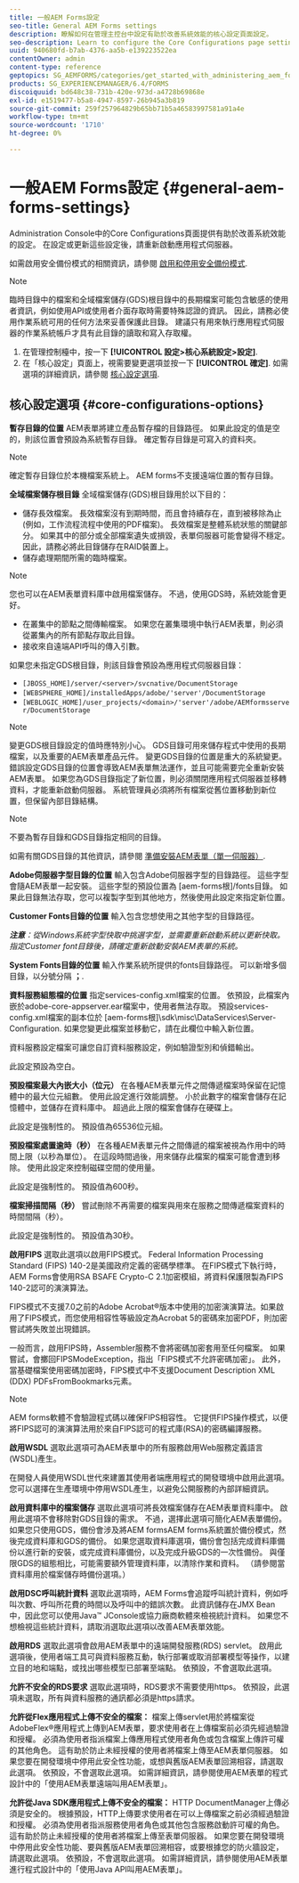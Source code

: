 ```yaml
---
title: 一般AEM Forms設定
seo-title: General AEM Forms settings
description: 瞭解如何在管理主控台中設定有助於改善系統效能的核心設定頁面設定。
seo-description: Learn to configure the Core Configurations page settings in administration console that can help improve system performance.
uuid: 940680fd-b7ab-4376-aa5b-e139223522ea
contentOwner: admin
content-type: reference
geptopics: SG_AEMFORMS/categories/get_started_with_administering_aem_forms_on_jee
products: SG_EXPERIENCEMANAGER/6.4/FORMS
discoiquuid: bd648c38-731b-420e-973d-a4728b69868e
exl-id: e1519477-b5a8-4947-8597-26b945a3b819
source-git-commit: 259f257964829b65bb71b5a46583997581a91a4e
workflow-type: tm+mt
source-wordcount: '1710'
ht-degree: 0%

---
```


# 一般AEM Forms設定 {#general-aem-forms-settings}

Administration Console中的Core Configurations頁面提供有助於改善系統效能的設定。 在設定或更新這些設定後，請重新啟動應用程式伺服器。

如需啟用安全備份模式的相關資訊，請參閱 [啟用和停用安全備份模式](/help/forms/using/admin-help/enabling-disabling-safe-backup-mode.md#enabling-and-disabling-safe-backup-mode).


>[!NOTE]
>
>臨時目錄中的檔案和全域檔案儲存(GDS)根目錄中的長期檔案可能包含敏感的使用者資訊，例如使用API或使用者介面存取時需要特殊認證的資訊。 因此，請務必使用作業系統可用的任何方法來妥善保護此目錄。 建議只有用來執行應用程式伺服器的作業系統帳戶才具有此目錄的讀取和寫入存取權。


1. 在管理控制檯中，按一下 **[!UICONTROL 設定>核心系統設定>設定]**.
1. 在「核心設定」頁面上，視需要變更選項並按一下 **[!UICONTROL 確定]**. 如需選項的詳細資訊，請參閱 [核心設定選項](configure-general-aem-forms-settings.md#core-configurations-options).


## 核心設定選項 {#core-configurations-options}

**暫存目錄的位置** AEM表單將建立產品暫存檔的目錄路徑。 如果此設定的值是空的，則該位置會預設為系統暫存目錄。 確定暫存目錄是可寫入的資料夾。

>[!NOTE]
>
>確定暫存目錄位於本機檔案系統上。 AEM forms不支援遠端位置的暫存目錄。

**全域檔案儲存根目錄** 全域檔案儲存(GDS)根目錄用於以下目的：

* 儲存長效檔案。 長效檔案沒有到期時間，而且會持續存在，直到被移除為止(例如，工作流程流程中使用的PDF檔案)。 長效檔案是整體系統狀態的關鍵部分。 如果其中的部分或全部檔案遺失或損毀，表單伺服器可能會變得不穩定。 因此，請務必將此目錄儲存在RAID裝置上。
* 儲存處理期間所需的臨時檔案。

>[!NOTE]
>
>您也可以在AEM表單資料庫中啟用檔案儲存。 不過，使用GDS時，系統效能會更好。

* 在叢集中的節點之間傳輸檔案。 如果您在叢集環境中執行AEM表單，則必須從叢集內的所有節點存取此目錄。
* 接收來自遠端API呼叫的傳入引數。

如果您未指定GDS根目錄，則該目錄會預設為應用程式伺服器目錄：

* `[JBOSS_HOME]/server/<server>/svcnative/DocumentStorage`
* `[WEBSPHERE_HOME]/installedApps/adobe/'server'/DocumentStorage`
* `[WEBLOGIC_HOME]/user_projects/<domain>/'server'/adobe/AEMformsserver/DocumentStorage`

>[!NOTE]
>
>變更GDS根目錄設定的值時應特別小心。 GDS目錄可用來儲存程式中使用的長期檔案，以及重要的AEM表單產品元件。 變更GDS目錄的位置是重大的系統變更。 錯誤設定GDS目錄的位置會導致AEM表單無法運作，並且可能需要完全重新安裝AEM表單。 如果您為GDS目錄指定了新位置，則必須關閉應用程式伺服器並移轉資料，才能重新啟動伺服器。 系統管理員必須將所有檔案從舊位置移動到新位置，但保留內部目錄結構。

>[!NOTE]
>
>不要為暫存目錄和GDS目錄指定相同的目錄。

如需有關GDS目錄的其他資訊，請參閱 [準備安裝AEM表單（單一伺服器）](https://www.adobe.com/go/learn_aemforms_prepareInstallsingle_63).

**Adobe伺服器字型目錄的位置** 輸入包含Adobe伺服器字型的目錄路徑。 這些字型會隨AEM表單一起安裝。 這些字型的預設位置為 [aem-forms根]/fonts目錄。 如果此目錄無法存取，您可以複製字型到其他地方，然後使用此設定來指定新位置。

**Customer Fonts目錄的位置** 輸入包含您想使用之其他字型的目錄路徑。

***注意&#x200B;**：從Windows系統字型快取中挑選字型，並需要重新啟動系統以更新快取。 指定Customer font目錄後，請確定重新啟動安裝AEM表單的系統。*

**System Fonts目錄的位置** 輸入作業系統所提供的fonts目錄路徑。 可以新增多個目錄，以分號分隔 **；**.

**資料服務組態檔的位置** 指定services-config.xml檔案的位置。 依預設，此檔案內嵌於adobe-core-appserver.ear檔案中，使用者無法存取。 預設services-config.xml檔案的副本位於 [aem-forms根]\sdk\misc\DataServices\Server-Configuration. 如果您變更此檔案並移動它，請在此欄位中輸入新位置。

資料服務設定檔案可讓您自訂資料服務設定，例如驗證型別和偵錯輸出。

此設定預設為空白。

**預設檔案最大內嵌大小（位元）** 在各種AEM表單元件之間傳遞檔案時保留在記憶體中的最大位元組數。 使用此設定進行效能調整。 小於此數字的檔案會儲存在記憶體中，並儲存在資料庫中。 超過此上限的檔案會儲存在硬碟上。

此設定是強制性的。 預設值為65536位元組。

**預設檔案處置逾時（秒）** 在各種AEM表單元件之間傳遞的檔案被視為作用中的時間上限（以秒為單位）。 在這段時間過後，用來儲存此檔案的檔案可能會遭到移除。 使用此設定來控制磁碟空間的使用量。

此設定是強制性的。 預設值為600秒。

**檔案掃描間隔（秒）** 嘗試刪除不再需要的檔案與用來在服務之間傳遞檔案資料的時間間隔（秒）。

此設定是強制性的。 預設值為30秒。

**啟用FIPS** 選取此選項以啟用FIPS模式。 Federal Information Processing Standard (FIPS) 140-2是美國政府定義的密碼學標準。 在FIPS模式下執行時，AEM Forms會使用RSA BSAFE Crypto-C 2.1加密模組，將資料保護限製為FIPS 140-2認可的演演算法。

FIPS模式不支援7.0之前的Adobe Acrobat®版本中使用的加密演演算法。如果啟用了FIPS模式，而您使用相容性等級設定為Acrobat 5的密碼來加密PDF，則加密嘗試將失敗並出現錯誤。

一般而言，啟用FIPS時，Assembler服務不會將密碼加密套用至任何檔案。 如果嘗試，會擲回FIPSModeException，指出「FIPS模式不允許密碼加密」。 此外，當基礎檔案使用密碼加密時，FIPS模式中不支援Document Description XML (DDX) PDFsFromBookmarks元素。

>[!NOTE]
>
>AEM forms軟體不會驗證程式碼以確保FIPS相容性。 它提供FIPS操作模式，以便將FIPS認可的演演算法用於來自FIPS認可的程式庫(RSA)的密碼編譯服務。

**啟用WSDL** 選取此選項可為AEM表單中的所有服務啟用Web服務定義語言(WSDL)產生。

在開發人員使用WSDL世代來建置其使用者端應用程式的開發環境中啟用此選項。 您可以選擇在生產環境中停用WSDL產生，以避免公開服務的內部詳細資訊。

**啟用資料庫中的檔案儲存** 選取此選項可將長效檔案儲存在AEM表單資料庫中。 啟用此選項不會移除對GDS目錄的需求。 不過，選擇此選項可簡化AEM表單備份。 如果您只使用GDS，備份會涉及將AEM formsAEM forms系統置於備份模式，然後完成資料庫和GDS的備份。 如果您選取資料庫選項，備份會包括完成資料庫備份以進行新的安裝，或完成資料庫備份，以及完成升級GDS的一次性備份。 與僅限GDS的組態相比，可能需要額外管理資料庫，以清除作業和資料。 （請參閱當資料庫用於檔案儲存時備份選項。）

**啟用DSC呼叫統計資料** 選取此選項時，AEM Forms會追蹤呼叫統計資料，例如呼叫次數、呼叫所花費的時間以及呼叫中的錯誤次數。 此資訊儲存在JMX Bean中，因此您可以使用Java™ JConsole或協力廠商軟體來檢視統計資料。 如果您不想檢視這些統計資料，請取消選取此選項以改善AEM表單效能。

**啟用RDS** 選取此選項會啟用AEM表單中的遠端開發服務(RDS) servlet。 啟用此選項後，使用者端工具可與資料服務互動，執行部署或取消部署模型等操作，以建立目的地和端點，或找出哪些模型已部署至端點。 依預設，不會選取此選項。

**允許不安全的RDS要求** 選取此選項時，RDS要求不需要使用https。 依預設，此選項未選取，所有與資料服務的通訊都必須是https請求。

**允許從Flex應用程式上傳不安全的檔案：** 檔案上傳servlet用於將檔案從AdobeFlex®應用程式上傳到AEM表單，要求使用者在上傳檔案前必須先經過驗證和授權。 必須為使用者指派檔案上傳應用程式使用者角色或包含檔案上傳許可權的其他角色。 這有助於防止未經授權的使用者將檔案上傳至AEM表單伺服器。 如果您要在開發環境中停用此安全性功能，或想與舊版AEM表單回溯相容，請選取此選項。 依預設，不會選取此選項。 如需詳細資訊，請參閱使用AEM表單的程式設計中的「使用AEM表單遠端叫用AEM表單」。

**允許從Java SDK應用程式上傳不安全的檔案：** HTTP DocumentManager上傳必須是安全的。 根據預設，HTTP上傳要求使用者在可以上傳檔案之前必須經過驗證和授權。 必須為使用者指派服務使用者角色或其他包含服務啟動許可權的角色。 這有助於防止未經授權的使用者將檔案上傳至表單伺服器。 如果您要在開發環境中停用此安全性功能、要與舊版AEM表單回溯相容，或要根據您的防火牆設定，請選取此選項。 依預設，不會選取此選項。 如需詳細資訊，請參閱使用AEM表單進行程式設計中的「使用Java API叫用AEM表單」。

